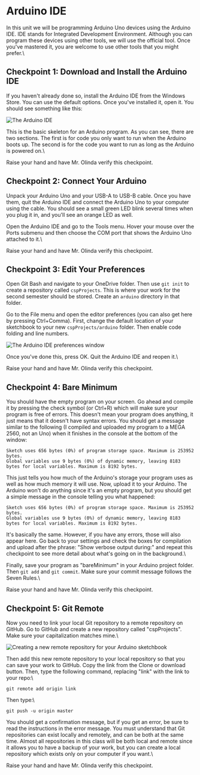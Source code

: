 Arduino IDE 
============

In this unit we will be programming Arduino Uno devices using the
Arduino IDE. IDE stands for Integrated Development Environment. Although
you can program these devices using other tools, we will use the
official tool. Once you\'ve mastered it, you are welcome to use other
tools that you might prefer.\

Checkpoint 1: Download and Install the Arduino IDE
--------------------------------------------------

If you haven't already done so, install the Arduino IDE from the Windows Store.
You can use the default options. Once you\'ve installed it, open it. You should
see something like this:

![The Arduino IDE](images/javaw_2016-12-27_10-40-05.png)

This is the basic skeleton for an Arduino program. As you can see, there
are two sections. The first is for code you only want to run when the
Arduino boots up. The second is for the code you want to run as long as
the Arduino is powered on.\

<p class="checkpoint">Raise your hand and have Mr. Olinda verify this checkpoint.</p>

Checkpoint 2: Connect Your Arduino 
----------------------------------

Unpack your Arduino Uno and your USB-A to USB-B cable.
Once you have them, quit the Arduino IDE and connect the Arduino Uno to
your computer using the cable. You should see a small green LED blink
several times when you plug it in, and you\'ll see an orange LED as
well.

Open the Arduino IDE and go to the Tools menu. Hover your mouse over the
Ports submenu and then choose the COM port that shows the Arduino Uno
attached to it.\

<p class="checkpoint">Raise your hand and have Mr. Olinda verify this checkpoint.</p>

Checkpoint 3: Edit Your Preferences 
-----------------------------------

Open Git Bash and navigate to your OneDrive folder. Then use `git init` to create a 
repository called `cspProjects`. This is where your work for the second semester should 
be stored. Create an `arduino` directory in that folder.

Go to the File menu and open the editor preferences (you can also get
here by pressing Ctrl+Comma). First, change the default location of your
sketchbook to your new `cspProjects/arduino` folder. Then enable code
folding and line numbers.

![The Arduino IDE preferences window](images/javaw_2016-12-27_11-06-13.png)

Once you\'ve done this, press OK. Quit the Arduino IDE and reopen it.\

<p class="checkpoint">Raise your hand and have Mr. Olinda verify this checkpoint.</p>

Checkpoint 4: Bare Minimum 
--------------------------

You should have the empty program on your screen. Go ahead and compile
it by pressing the check symbol (or Ctrl+R) which will make sure your
program is free of errors. This doesn\'t mean your program does anything, it
just means that it doesn\'t have syntax errors. You should get a message
similar to the following (I compiled and uploaded my program to a MEGA
2560, not an Uno) when it finishes in the console at the bottom of the
window:

```
Sketch uses 656 bytes (0%) of program storage space. Maximum is 253952 bytes.
Global variables use 9 bytes (0%) of dynamic memory, leaving 8183 bytes for local variables. Maximum is 8192 bytes.
```

This just tells you how much of the Arduino\'s storage your program uses
as well as how much memory it will use. Now, upload it to your Arduino.
The Arduino won\'t do anything since it\'s an empty program, but you
should get a simple message in the console telling you what happened:

```
Sketch uses 656 bytes (0%) of program storage space. Maximum is 253952 bytes.
Global variables use 9 bytes (0%) of dynamic memory, leaving 8183 bytes for local variables. Maximum is 8192 bytes.
```

It\'s basically the same. However, if you have any errors, those will
also appear here. Go back to your settings and check the boxes for
compilation and upload after the phrase: \"Show verbose output during:\"
and repeat this checkpoint to see more detail about what\'s going on in
the background.\

Finally, save your program as \"bareMinimum\" in your Arduino project
folder. Then `git add` and `git commit`. Make sure your commit message
follows the Seven Rules.\

<p class="checkpoint">Raise your hand and have Mr. Olinda verify this checkpoint.</p>

Checkpoint 5: Git Remote 
------------------------

Now you need to link your local Git repository to a remote repository on
GitHub. Go to GitHub and create a new repository called \"cspProjects\".
Make sure your capitalization matches mine.\

![Creating a new remote repository for your Arduino sketchbook](images/chrome_2016-12-27_11-14-18.png)

Then add this new remote repository to your local repository so that you
can save your work to GitHub. Copy the link from the Clone or download button. Then, type the following command,
replacing "link" with the link to your repo:\

`git remote add origin link`

Then type:\

`git push -u origin master`

You should get a confirmation message, but if you get an error, be sure
to read the instructions in the error message. You must understand that
Git repositories can exist locally and remotely, and can be both at the
same time. Almost all repositories in this class will be both local and
remote since it allows you to have a backup of your work, but you can
create a local repository which exists only on your computer if you
want.\

<p class="checkpoint">Raise your hand and have Mr. Olinda verify this checkpoint.</p>
